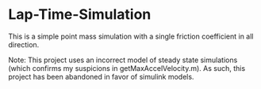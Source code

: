 # Lap-Time-Simulation
This is a simple point mass simulation with a single friction coefficient in all direction. 

Note: This project uses an incorrect model of steady state simulations (which confirms my suspicions in getMaxAccelVelocity.m). As such, this project has been abandoned in favor of simulink models. 
